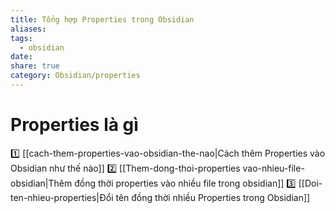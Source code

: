 ```yaml
---
title: Tổng hợp Properties trong Obsidian
aliases: 
tags:
  - obsidian
date: 
share: true
category: Obsidian/properties
---
```

# Properties là gì
1️⃣ [[cach-them-properties-vao-obsidian-the-nao|Cách thêm Properties vào Obsidian như thế nào]]
2️⃣ [[Them-dong-thoi-properties vao-nhieu-file-obsidian|Thêm đồng thời properties vào nhiều file trong obsidian]]
3️⃣ [[Doi-ten-nhieu-properties|Đổi tên đồng thời nhiều Properties trong Obsidian]]